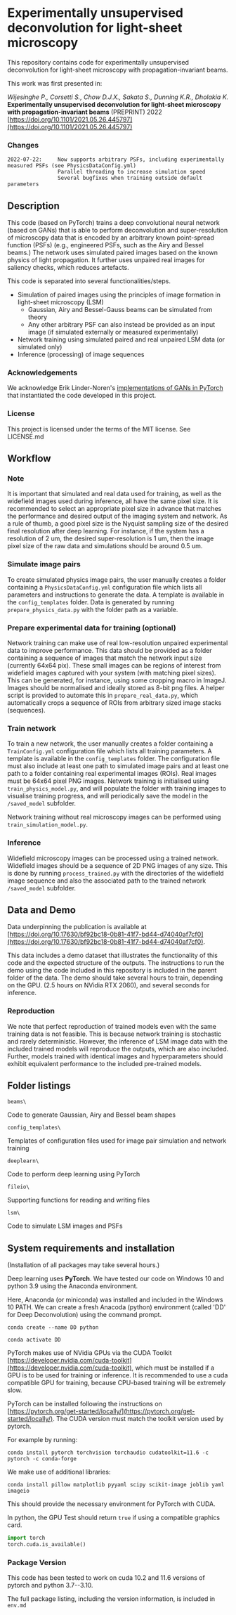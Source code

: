 
# Experimentally unsupervised deconvolution for light-sheet microscopy

This repository contains code for experimentally unsupervised deconvolution for light-sheet microscopy with propagation-invariant beams.

This work was first presented in:

*Wijesinghe P., Corsetti S., Chow D.J.X., Sakata S., Dunning K.R., Dholakia K.* 
**Experimentally unsupervised deconvolution for light-sheet microscopy with propagation-invariant beams** 
(PREPRINT) 2022 [https://doi.org/10.1101/2021.05.26.445797](https://doi.org/10.1101/2021.05.26.445797)

### Changes
```
2022-07-22:     Now supports arbitrary PSFs, including experimentally measured PSFs (see PhysicsDataConfig.yml)
                Parallel threading to increase simulation speed
                Several bugfixes when training outside default parameters     
```

## Description

This code (based on PyTorch) trains a deep convolutional neural network (based on GANs) that is able to perform deconvolution and super-resolution of microscopy data that is encoded by an arbitrary known point-spread function (PSFs) (e.g., engineered PSFs, such as the Airy and Bessel beams.)
The network uses simulated paired images based on the known physics of light propagation.
It further uses unpaired real images for saliency checks, which reduces artefacts.

This code is separated into several functionalities/steps.
- Simulation of paired images using the principles of image formation in light-sheet microscopy (LSM)
  - Gaussian, Airy and Bessel-Gauss beams can be simulated from theory
  - Any other arbitrary PSF can also instead be provided as an input image (if simulated externally or measured experimentally)
- Network training using simulated paired and real unpaired LSM data (or simulated only)
- Inference (processing) of image sequences



### Acknowledgements

We acknowledge Erik Linder-Noren's [implementations of GANs in PyTorch](https://github.com/eriklindernoren/PyTorch-GAN) that instantiated the code developed in this project.


### License

This project is licensed under the terms of the MIT license. See LICENSE.md



## Workflow

### Note

It is important that simulated and real data used for training, as well as the widefield images used during inference, all have the same pixel size. 
It is recommended to select an appropriate pixel size in advance that matches the performance and desired output of the imaging system and network.
As a rule of thumb, a good pixel size is the Nyquist sampling size of the desired final resolution after deep learning.
For instance, if the system has a resolution of 2 um, the desired super-resolution is 1 um, then the image pixel size of the raw data and simulations should be around 0.5 um. 


### Simulate image pairs

To create simulated physics image pairs, the user manually creates a folder containing a ```PhysicsDataConfig.yml``` configuration file which lists all parameters and instructions to generate the data.
A template is available in the ```config_templates``` folder.
Data is generated by running ```prepare_physics_data.py``` with the folder path as a variable.


### Prepare experimental data for training (optional)

Network training can make use of real low-resolution unpaired experimental data to improve performance. 
This data should be provided as a folder containing a sequence of images that match the network input size (currently 64x64 pix).
These small images can be regions of interest from widefield images captured with your system (with matching pixel sizes).
This can be generated, for instance, using some cropping macro in ImageJ.
Images should be normalised and ideally stored as 8-bit png files.
A helper script is provided to automate this in ```prepare_real_data.py```, which automatically crops a sequence of ROIs from arbitrary sized image stacks (sequences).


### Train network

To train a new network, the user manually creates a folder containing a ```TrainConfig.yml``` configuration file which lists all training parameters. 
A template is available in the ```config_templates``` folder.
The configuration file must also include at least one path to simulated image pairs and at least one path to a folder containing real experimental images (ROIs). 
Real images must be 64x64 pixel PNG images.
Network training is initialised using ```train_physics_model.py```, and will populate the folder with training images to visualise training progress, and will periodically save the model in the ```/saved_model``` subfolder.

Network training without real microscopy images can be performed using ```train_simulation_model.py```.


### Inference

Widefield microscopy images can be processed using a trained network.
Widefield images should be a sequence of 2D PNG images of any size.
This is done by running ```process_trained.py``` with the directories of the widefield image sequence and also the associated path to the trained network ```/saved_model``` subfolder.



## Data and Demo

Data underpinning the publication is available at [https://doi.org/10.17630/bf92bc18-0b81-41f7-bd44-d74040af7cf0](https://doi.org/10.17630/bf92bc18-0b81-41f7-bd44-d74040af7cf0).

This data includes a demo dataset that illustrates the functionality of this code and the expected structure of the outputs.
The instructions to run the demo using the code included in this repository is included in the parent folder of the data.
The demo should take several hours to train, depending on the GPU. (2.5 hours on NVidia RTX 2060), and several seconds for inference.

### Reproduction

We note that perfect reproduction of trained models even with the same training data is not feasible.
This is because network training is stochastic and rarely deterministic. 
However, the inference of LSM image data with the included trained models will reproduce the outputs, which are also included.
Further, models trained with identical images and hyperparameters should exhibit equivalent performance to the included pre-trained models.



## Folder listings

```beams\```

Code to generate Gaussian, Airy and Bessel beam shapes


```config_templates\```

Templates of configuration files used for image pair simulation and network training


```deeplearn\```

Code to perform deep learning using PyTorch


```fileio\```

Supporting functions for reading and writing files


```lsm\```

Code to simulate LSM images and PSFs



## System requirements and installation

(Installation of all packages may take several hours.)

Deep learning uses **PyTorch**.
We have tested our code on Windows 10 and python 3.9 using the Anaconda environment.

Here, Anaconda (or miniconda) was installed and included in the Windows 10 PATH.
We can create a fresh Anacoda (python) environment (called 'DD' for Deep Deconvolution) using the command prompt.

```
conda create --name DD python
```
```
conda activate DD
```

PyTorch makes use of NVidia GPUs via the CUDA Toolkit [https://developer.nvidia.com/cuda-toolkit](https://developer.nvidia.com/cuda-toolkit), which must be installed if a GPU is to be used for training or inference.
It is recommended to use a cuda compatible GPU for training, because CPU-based training will be extremely slow. 

PyTorch can be installed following the instructions on [https://pytorch.org/get-started/locally/](https://pytorch.org/get-started/locally/).
The CUDA version must match the toolkit version used by pytorch.

For example by running:
```
conda install pytorch torchvision torchaudio cudatoolkit=11.6 -c pytorch -c conda-forge
```

We make use of additional libraries:

```
conda install pillow matplotlib pyyaml scipy scikit-image joblib yaml imageio
```

This should provide the necessary environment for PyTorch with CUDA.

In python, the GPU Test should return ```true``` if using a compatible graphics card.

```python
import torch
torch.cuda.is_available()
```


### Package Version

This code has been tested to work on cuda 10.2 and 11.6 versions of pytorch and python 3.7--3.10.

The full package listing, including the version information, is included in ```env.md```




